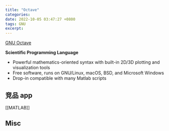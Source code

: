 ```yaml
---
title: "Octave"
categories: 
date: 2022-10-05 03:47:27 +0800
tags: GNU
excerpt: 
---
```


[GNU Octave](https://www.gnu.org/software/octave/)

**Scientific Programming Language**

-   Powerful mathematics-oriented syntax with built-in 2D/3D plotting and visualization tools
-   Free software, runs on GNU/Linux, macOS, BSD, and Microsoft Windows
-   Drop-in compatible with many Matlab scripts

## 竞品 app

[[MATLAB]]

## Misc



